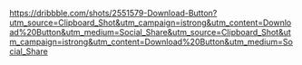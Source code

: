 https://dribbble.com/shots/2551579-Download-Button?utm_source=Clipboard_Shot&utm_campaign=istrong&utm_content=Download%20Button&utm_medium=Social_Share&utm_source=Clipboard_Shot&utm_campaign=istrong&utm_content=Download%20Button&utm_medium=Social_Share
